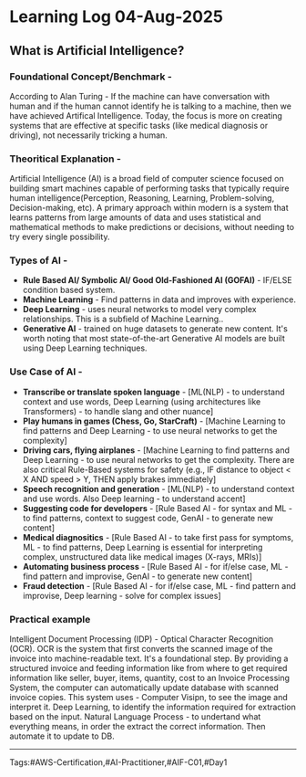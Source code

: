 # Learning Log 04-Aug-2025

## What is Artificial Intelligence?

### Foundational Concept/Benchmark -
According to Alan Turing - If the machine can have conversation with human and if the human cannot identify he is talking to a machine, then we have achieved Artifical Intelligence. Today, the focus is more on creating systems that are effective at specific tasks (like medical diagnosis or driving), not necessarily tricking a human.

### Theoritical Explanation -
Artificial Intelligence (AI) is a broad field of computer science focused on building smart machines capable of performing tasks that typically require human intelligence(Perception, Reasoning, Learning, Problem-solving, Decision-making, etc). A primary approach within modern is a system that learns patterns from large amounts of data and uses statistical and mathematical methods to make predictions or decisions, without needing to try every single possibility.

### Types of AI -

* **Rule Based AI/ Symbolic AI/ Good Old-Fashioned AI (GOFAI)** - IF/ELSE condition based system.
* **Machine Learning** - Find patterns in data and improves with experience.
* **Deep Learning** - uses neural networks to model very complex relationships. This is a subfield of Machine Learning..
* **Generative AI** - trained on huge datasets to generate new content.  It's worth noting that most state-of-the-art Generative AI models are built using Deep Learning techniques.

### Use Case of AI -

* **Transcribe or translate spoken language** - [ML(NLP) - to understand context and use words, Deep Learning (using architectures like Transformers) - to handle slang and other nuance]
* **Play humans in games (Chess, Go, StarCraft)** - [Machine Learning to find patterns and Deep Learning - to use neural networks to get the complexity]
* **Driving cars, flying airplanes** - [Machine Learning to find patterns and Deep Learning - to use neural networks to get the complexity. There are also critical Rule-Based systems for safety (e.g., IF distance to object < X AND speed > Y, THEN apply brakes immediately]
* **Speech recognition and generation** - [ML(NLP) - to understand context and use words. Also Deep learning - to understand accent]
* **Suggesting code for developers** - [Rule Based AI - for syntax and ML - to find patterns, context to suggest code, GenAI - to generate new content]
* **Medical diagnositics** - [Rule Based AI - to take first pass for symptoms, ML - to find patterns, Deep Learning is essential for interpreting complex, unstructured data like medical images (X-rays, MRIs)]
* **Automating business process** - [Rule Based AI - for if/else case, ML - find pattern and improvise, GenAI - to generate new content]
*  **Fraud detection** - [Rule Based AI - for if/else case, ML - find pattern and improvise, Deep learning - solve for complex issues]

### Practical example 
Intelligent Document Processing (IDP) - Optical Character Recognition (OCR). OCR is the system that first converts the scanned image of the invoice into machine-readable text. It's a foundational step. By providing a structured invoice and feeding information like from where to get required information like seller, buyer, items, quantity, cost to an Invoice Processing System, the computer can automatically update database with scanned invoice copies. This system uses - Computer Visipn, to see the image and interpret it. Deep Learning, to identify the information required for extraction based on the input. Natural Language Process - to undertand what everything means, in order the extract the correct information. Then automate it to update to DB. 


---
Tags:#AWS-Certification,#AI-Practitioner,#AIF-C01,#Day1